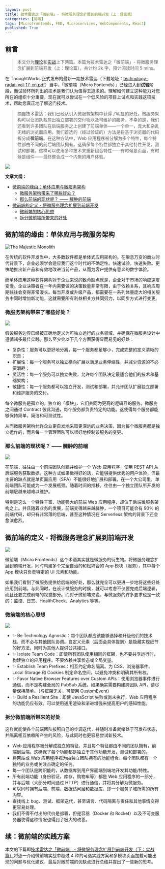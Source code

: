 ```yaml
---
layout: post
title: 技术雷达之「微前端」- 将微服务理念扩展到前端开发（上：理论篇）
categories: [前端]
tags: [Microfrontends, FED, Microservices, WebComponents, React]
published: True
---
```


## 前言

> 本文分为[理论](https://blog.jimmylv.info/2017-12-24-tech-radar-microfrontends-extending-microservice-to-fed/)和[实战](https://blog.jimmylv.info/2017-12-24-tech-radar-microfrontends-extending-microservice-to-fed-next/)上下两篇。本篇为技术雷达之「微前端」- 将微服务理念扩展到前端开发（上：理论篇），共计约 2k 字，预计阅读时间 5 mins。

在 ThoughtWorks 正式发布的最新一期技术雷达（下载地址：[technology-radar-vol-17-cn.pdf](https://assets.thoughtworks.com/assets/technology-radar-vol-17-cn.pdf)）当中，「微前端（Micro Fontends）」已经进入到**试验**阶段，而试验环所列出的技术是我们认为值得去追求的。理解如何建立这种能力对您所在的组织十分重要，现在就可以尝试在一个低风险的项目上试点和实践这项技术，帮助您真正地了解这门技术。

> 摘自技术雷达：我们已经从引入微服务架构中获得了明显的好处，微服务架构可以让团队裁剪出独立部署的交付物以及可维护的服务。不幸的是，我们还看到许多团队在后端服务之上创建了前端单体——一个单一，庞大和杂乱无绪的浏览器应用。我们首选的（经过验证的）方法是将基于浏览器的代码拆分成**微前端**。在这种方法中，Web 应用程序被分解为多个特性，每个特性都由不同的前后端团队拥有。这确保每个特性都独立于其他特性开发，测试和部署。这样可以使用多种技术来重新组合特性——有时候是页面，有时候是组件——最终整合成一个内聚的用户体验。

![](https://cdn.jsdelivr.net/gh/jimmylv/images/2017/12/1513909558428.png)

**文章大纲：**

- [微前端的缘由：单体应用与微服务架构](#title1)
  - [微服务架构带来了哪些好处？](#title2)
  - [那么前端的现状呢？ —— 臃肿的前端](#title3)
- [微前端的定义 - 将微服务理念扩展到前端开发](#title4)
  - [微前端的核心思想](#title6)
  - [拆分微前端所带来的好处](#title5)

## 微前端的缘由：单体应用与微服务架构

![The Majestic Monolith](https://cdn.jsdelivr.net/gh/jimmylv/images/2017/12/1513920317188.png)

在传统的软件开发当中，大多数软件都是单体式应用架构的。在瞬息万变的商业时代背景下，企业必须学会适应我们这个时代的不确定性。快速试验，快速失败。更快地推出新产品和有效地改进当前产品，从而为客户提供有意义的数字体验。

而单体应用这种软件架构对于企业来说的致命缺点就是，企业对于市场的响应速度变慢。企业决策者在一年内需要做的决策数量非常有限，由于依赖关系，其响应周期往往会变得非常漫长。每当开发或升级产品，都需要在一系列体量庞大的相关服务中同时增加新功能，这就需要所有利益相关方共同努力，以同步方式进行变更。

### 微服务架构带来了哪些好处？

![](https://cdn.jsdelivr.net/gh/jimmylv/images/2017/12/1513908599811.png)

假设服务边界已经被正确地定义为可独立运行的业务领域，并确保在微服务设计中遵循诸多最佳实践。那么至少会以下几个方面获得显而易见的好处：

- 复杂性：服务可以更好地分离，每一个服务都足够小，完成完整的定义清晰的职责；
- 扩展性：每一个服务可以独立横向扩展以满足业务伸缩性，并减少资源的不必要消耗；
- 灵活性：每一个服务可以独立失败，允许每个团队决定最适合他们的技术和基础架构；
- 敏捷性：每一个服务都可以独立开发，测试和部署，并允许团队扩展独立部署和维护服务的交付。

每个微服务是孤立的，独立的「模块」，它们共同为更高的逻辑目的服务。微服务之间通过 Contract 彼此沟通，每个服务都负责特定的功能。这使得每个服务都能够保持简单，简洁和可测试性。

从而微服务架构允许企业更自发地采取更深远的业务决策，因为每个微服务都是独立运作的，而且每一个管理团队可以很好地控制该服务的变更。

### 那么前端的现状呢？ —— 臃肿的前端

![](https://cdn.jsdelivr.net/gh/jimmylv/images/2017/12/1513877114486.png)

在前端，往往由一个前端团队创建并维护一个 Web 应用程序，使用 REST API 从后端服务获取数据。这种方式如果做得好的话，它能够提供优秀的用户体验，但最主要的缺点就是单页面应用（SPA）不能很好地扩展和部署。在一个大公司里，单前端团队可能成为一个发展瓶颈。随着时间的推移，往往由一个独立团队所开发的前端层越来越难以维护。

特别是这么一个特性丰富、功能强大的前端 Web 应用程序，却位于后端微服务架构之上。并且随着业务的发展，前端变得越来越臃肿，一个项目可能会有 90％ 的前端代码，却只有非常薄的后端，甚至这种情况在 Serverless 架构的背景下还会愈演愈烈。

## 微前端的定义 - 将微服务理念扩展到前端开发

![](https://cdn.jsdelivr.net/gh/jimmylv/images/2017/12/1513877768959.png)

微前端（Micro Frontends）这个术语其实就是微服务的衍生物。将微服务理念扩展到前端开发，同时构建多个完全自治的和松耦合的 App 模块（服务），其中每个 App 模块只负责特定的 UI 元素和功能。

如果我们看到了微服务提供给后端的好处，那么就完全可以更进一步地将这些好处应用到前端。与此同时，在设计微服务的时候，就可以考虑不仅要完成后端逻辑，而且还要完成前端的视觉部分。而对于微前端来说，与微服务的许多要求也是一致的：监控、日志、HealthCheck、Analytics 等等。

### 微前端的核心思想

![](https://cdn.jsdelivr.net/gh/jimmylv/images/2017/12/1513878936981.png)

- ✨ Be Technology Agnostic：每个团队都应该能够选择和升级他们的技术栈，而不必与其他团队协调。自定义元素（后面会具体提到）是隐藏实现细节的好方法，同时为其他人提供公共接口。
- ✨ Isolate Team Code：即使所有团队使用相同的框架，也不要共享运行时。构建独立的应用程序。不要依赖共享状态或全局变量。
- ✨ Establish Team Prefixes：相互约定命名隔离。为 CSS、浏览器事件、Local Storage 和 Cookies 制定命名空间，以避免冲突和明确其所有权。
- ✨ Favor Native Browser Features over Custom APIs：使用浏览器事件进行通信，而不是构建全局的 PubSub 系统。如果确实需要构建跨团队 API，请尽量保持简单。（与框架无关，可使用 CustomEvent）
- ✨ Build a Resilient Site：即使 JavaScript 失败或尚未执行，Web 应用程序的功能仍应有效。可以使用通用渲染和渐进增强来提高用户的感知性能。

### 拆分微前端所带来的好处

这样就能使各个前端团队按照自己的步调迭代，并随时准备就绪处于可发布状态，并隔离相互依赖所产生的风险，与此同时也更容易尝试新技术。

- Web 应用程序被分解成独立的特征，并且每个特征都由不同的团队拥有，前端到后端。这确保了每个功能都是独立于其他功能开发，测试和部署的。
- 将网站或 Web 应用程序视为由独立团队拥有的功能组合。每个团队都有一个独特的业务或关注点确定的任务。
- 每一个团队是跨职能的，从数据库到用户界面端到端地开发其功能/特性。
- 所有前端功能（身份验证，库存，购物车等）都是 Web 应用程序的一部分，并与后端（大部分时间通过 HTTP）进行通信，并将其分解为微服务。
- 可以同时拥有后端、前端、数据访问层和数据库，即一个服务子域所需的所有内容。
- 查找线上 bug、测试、框架迭代，甚至语言、代码隔离与责任和其他事情变得更容易处理。
- 我们不得不付出的代价是部署，但是容器（Docker 和 Rocket）以及不可变服务器使得这种情况也得到了极大的改善。

## 续：微前端的实践方案

本文的下篇即[技术雷达之「微前端」- 将微服务理念扩展到前端开发（下：实战篇）](https://blog.jimmylv.info/2017-12-24-tech-radar-microfrontends-extending-microservice-to-fed-next/)将逐一介绍微前端实战中超过 4 种的可选实践方案和多模块页面加载可能出现的问题与优化建议，最后对微前端的优缺点进行总结并提出了一些新的思考。
